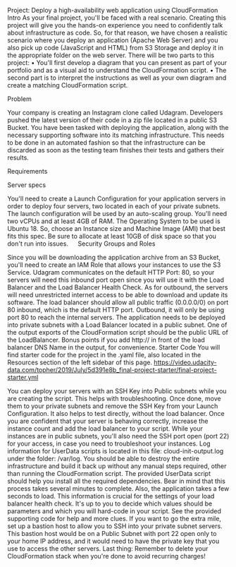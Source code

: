 Project: Deploy a high-availability web application using CloudFormation
Intro
As your final project, you'll be faced with a real scenario.
Creating this project will give you the hands-on experience you need to confidently talk about infrastructure as code. So, for that reason, we have chosen a realistic scenario where you deploy an application (Apache Web Server) and you also pick up code (JavaScript and HTML) from S3 Storage and deploy it in the appropriate folder on the web server.
There will be two parts to this project:
•	You'll first develop a diagram that you can present as part of your portfolio and as a visual aid to understand the CloudFormation script.
•	The second part is to interpret the instructions as well as your own diagram and create a matching CloudFormation script.

Problem

Your company is creating an Instagram clone called Udagram. Developers pushed the latest version of their code in a zip file located in a public S3 Bucket.
You have been tasked with deploying the application, along with the necessary supporting software into its matching infrastructure.
This needs to be done in an automated fashion so that the infrastructure can be discarded as soon as the testing team finishes their tests and gathers their results.

Requirements

Server specs

You'll need to create a Launch Configuration for your application servers in order to deploy four servers, two located in each of your private subnets. The launch configuration will be used by an auto-scaling group.
You'll need two vCPUs and at least 4GB of RAM. The Operating System to be used is Ubuntu 18. So, choose an Instance size and Machine Image (AMI) that best fits this spec. Be sure to allocate at least 10GB of disk space so that you don't run into issues.  
Security Groups and Roles

Since you will be downloading the application archive from an S3 Bucket, you'll need to create an IAM Role that allows your instances to use the S3 Service.
Udagram communicates on the default HTTP Port: 80, so your servers will need this inbound port open since you will use it with the Load Balancer and the Load Balancer Health Check. As for outbound, the servers will need unrestricted internet access to be able to download and update its software.
The load balancer should allow all public traffic (0.0.0.0/0) on port 80 inbound, which is the default HTTP port. Outbound, it will only be using port 80 to reach the internal servers.
The application needs to be deployed into private subnets with a Load Balancer located in a public subnet.
One of the output exports of the CloudFormation script should be the public URL of the LoadBalancer.
Bonus points if you add http:// in front of the load balancer DNS Name in the output, for convenience.
Starter Code
You will find starter code for the project in the .yaml file, also located in the Resources section of the left sidebar of this page. https://video.udacity-data.com/topher/2019/July/5d391e8b_final-project-starter/final-project-starter.yml


You can deploy your servers with an SSH Key into Public subnets while you are creating the script. This helps with troubleshooting. Once done, move them to your private subnets and remove the SSH Key from your Launch Configuration.
It also helps to test directly, without the load balancer. Once you are confident that your server is behaving correctly, increase the instance count and add the load balancer to your script.
While your instances are in public subnets, you'll also need the SSH port open (port 22) for your access, in case you need to troubleshoot your instances.
Log information for UserData scripts is located in this file: cloud-init-output.log under the folder: /var/log.
You should be able to destroy the entire infrastructure and build it back up without any manual steps required, other than running the CloudFormation script.
The provided UserData script should help you install all the required dependencies. Bear in mind that this process takes several minutes to complete. Also, the application takes a few seconds to load. This information is crucial for the settings of your load balancer health check.
It's up to you to decide which values should be parameters and which you will hard-code in your script.
See the provided supporting code for help and more clues.
If you want to go the extra mile, set up a bastion host to allow you to SSH into your private subnet servers. This bastion host would be on a Public Subnet with port 22 open only to your home IP address, and it would need to have the private key that you use to access the other servers.
Last thing: Remember to delete your CloudFormation stack when you're done to avoid recurring charges!

